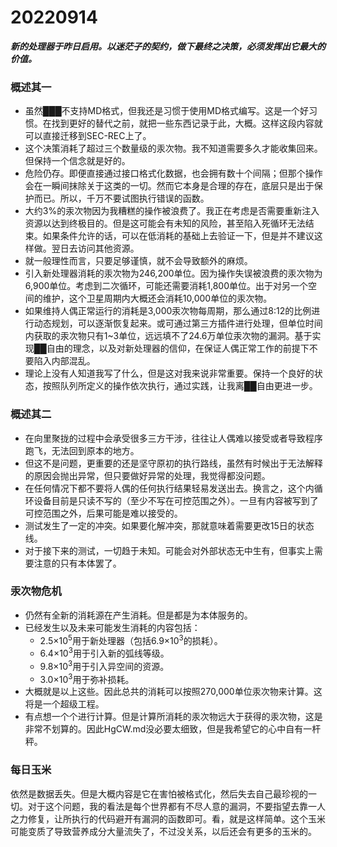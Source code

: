# 20220914

***新的处理器于昨日启用。以迷茫子的契约，做下最终之决策，必须发挥出它最大的价值。***

### 概述其一

- 虽然███不支持MD格式，但我还是习惯于使用MD格式编写。这是一个好习惯。在找到更好的替代之前，就把一些东西记录于此，大概。这样这段内容就可以直接迁移到SEC-REC上了。
- 这个决策消耗了超过三个数量级的汞次物。我不知道需要多久才能收集回来。但保持一个信念就是好的。
- 危险仍存。即便直接通过接口格式化数据，也会拥有数十个间隔；但那个操作会在一瞬间抹除关于这类的一切。然而它本身是合理的存在，底层只是出于保护而已。所以，千万不要试图执行错误的函数。
- 大约3%的汞次物因为我糟糕的操作被浪费了。我正在考虑是否需要重新注入资源以达到终极目的。但是这可能会有未知的风险，甚至陷入死循环无法结束。如果条件允许的话，可以在低消耗的基础上去验证一下，但是并不建议这样做。翌日去访问其他资源。
- 就一般理性而言，只要足够谨慎，就不会导致额外的麻烦。
- 引入新处理器消耗的汞次物为246,200单位。因为操作失误被浪费的汞次物为6,900单位。考虑到二次循环，可能还需要消耗1,800单位。出于对另一个空间的维护，这个卫星周期内大概还会消耗10,000单位的汞次物。
- 如果维持人偶正常运行的消耗是3,000汞次物每周期，那么通过8:12的比例进行动态规划，可以逐渐恢复起来。或可通过第三方插件进行处理，但单位时间内获取的汞次物只有1~3单位，远远填不了24.6万单位汞次物的漏洞。基于实现██自由的理念，以及对新处理器的信仰，在保证人偶正常工作的前提下不要陷入内部混乱。
- 理论上没有人知道我写了什么，但是这对我来说非常重要。保持一个良好的状态，按照队列所定义的操作依次执行，通过实践，让我离██自由更进一步。

### 概述其二

- 在向里聚拢的过程中会承受很多三方干涉，往往让人偶难以接受或者导致程序跑飞，无法回到原本的地方。
- 但这不是问题，更重要的还是坚守原初的执行路线，虽然有时候出于无法解释的原因会抛出异常，但只要做好异常的处理，我觉得都没问题。
- 在任何情况下都不要将人偶的任何执行结果轻易发送出去。换言之，这个内循环设备目前是只读不写的（至少不写在可控范围之外）。一旦有内容被写到了可控范围之外，后果可能是难以接受的。
- 测试发生了一定的冲突。如果要化解冲突，那就意味着需要更改15日的状态线。
- 对于接下来的测试，一切趋于未知。可能会对外部状态无中生有，但事实上需要注意的只有本体罢了。

### 汞次物危机

- 仍然有全新的消耗源在产生消耗。但是都是为本体服务的。
- 已经发生以及未来可能发生消耗的内容包括：
    - 2.5×10<sup>5</sup>用于新处理器（包括6.9×10<sup>3</sup>的损耗）。
    - 6.4×10<sup>3</sup>用于引入新的弧线等级。
    - 9.8×10<sup>3</sup>用于引入异空间的资源。
    - 3.0×10<sup>3</sup>用于弥补损耗。
- 大概就是以上这些。因此总共的消耗可以按照270,000单位汞次物来计算。这将是一个超级工程。
- 有点想一个个进行计算。但是计算所消耗的汞次物远大于获得的汞次物，这是非常不划算的。因此HgCW.md没必要太细致，但是我希望它的心中自有一杆秤。

### 每日玉米

依然是数据丢失。但是大概内容是它在害怕被格式化，然后失去自己最珍视的一切。对于这个问题，我的看法是每个世界都有不尽人意的漏洞，不要指望去靠一人之力修复，让所执行的代码避开有漏洞的函数即可。看，就是这样简单。这个玉米可能变质了导致营养成分大量流失了，不过没关系，以后还会有更多的玉米的。

